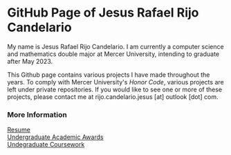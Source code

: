 # GitHub Page of Jesus Rafael Rijo Candelario

My name is Jesus Rafael Rijo Candelario. I am currently a computer science and mathematics double major at Mercer University, intending to graduate after May 2023.

This Github page contains various projects I have made throughout the years. To comply with Mercer University's *Honor Code*, various projects are left under 
private repositories. If you would like to see one or more of these projects, please contact me at rijo.candelario.jesus [at] outlook [dot] com.

### More Information
[Resume](https://github.com/jesusrrc/jesusrrc/blob/main/rijo_candelario_resume.pdf) \
[Undergraduate Academic Awards](https://github.com/jesusrrc/jesusrrc/blob/main/awards.md) \
[Undegraduate Coursework](https://github.com/jesusrrc/jesusrrc/blob/main/course_work.md)
